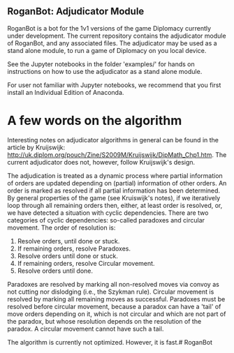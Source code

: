 
## RoganBot: Adjudicator Module

RoganBot is a bot for the 1v1 versions of the game Diplomacy currently under development. The current repository contains the adjudicator module of RoganBot, and any associated files. The adjudicator may be used as a stand alone module, to run a game of Diplomacy on you local device.

See the Jupyter notebooks in the folder 'examples/' for hands on instructions on how to use the adjudicator as a stand alone module.

For user not familiar with Jupyter notebooks, we recommend that you first install an Individual Edition of Anaconda. 

# A few words on the algorithm

Interesting notes on adjudicator algorithms in general can be found in the article by Kruijswijk:
http://uk.diplom.org/pouch/Zine/S2009M/Kruijswijk/DipMath_Chp1.htm.
The current adjudicator does not, however, follow Kruijswijk's design.

The adjudication is treated as a dynamic process where partial information of orders are updated depending on (partial) information of other orders. An order is marked as resolved if all partial information has been determined. By general properties of the game (see Kruiswijk's notes), if we iteratively loop through all remaining orders then, either, at least order is resolved, or, we have detected a situation with cyclic dependencies. There are two categories of cyclic dependencies: so-called paradoxes and circular movement. The order of resolution is:

 1. Resolve orders, until done or stuck.
 2. If remaining orders, resolve Paradoxes.
 3. Resolve orders until done or stuck.
 4. If remaining orders, resolve Circular movement.
 5. Resolve orders until done.

Paradoxes are resolved by marking all non-resolved moves via convoy as not cutting nor dislodging (i.e., the Szykman rule). Circular movement is resolved by marking all remaining moves as successful. Paradoxes must be resolved before circular movement, because a paradox can have a 'tail' of move orders depending on it, which is not circular and which are not part of the paradox, but whose resolution depends on the resolution of the paradox. A circular movement cannot have such a tail.

The algorithm is currently not optimized. However, it is fast.# RoganBot
